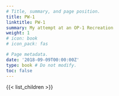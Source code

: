 ```yaml
---
# Title, summary, and page position.
title: PW-1
linktitle: PW-1
summary: My attempt at an OP-1 Recreation
weight: 1
# icon: book
# icon_pack: fas

# Page metadata.
date: '2018-09-09T00:00:00Z'
type: book # Do not modify.
toc: false
---
```


{{< list_children >}}
